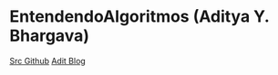 # EntendendoAlgoritmos (Aditya Y. Bhargava)
[Src Github](https://github.com/egonschiele/grokking_algorithms)
[Adit Blog](adit.io)
